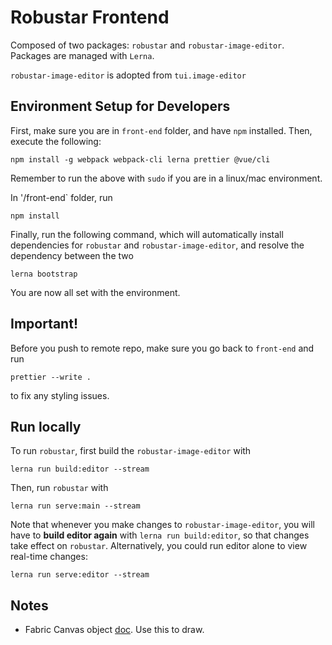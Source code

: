 # Robustar Frontend

Composed of two packages: `robustar` and `robustar-image-editor`. Packages are managed with `Lerna`.

`robustar-image-editor` is adopted from `tui.image-editor`

## Environment Setup for Developers

First, make sure you are in `front-end` folder, and have `npm` installed. Then, execute the following:

```
npm install -g webpack webpack-cli lerna prettier @vue/cli
```
Remember to run the above with `sudo` if you are in a linux/mac environment.

In '/front-end` folder, run 
```
npm install
```

Finally, run the following command, which will automatically install dependencies for `robustar` and `robustar-image-editor`, and resolve the dependency between the two
```
lerna bootstrap
```

You are now all set with the environment.

## Important!

Before you push to remote repo, make sure you go back to `front-end` and run

```
prettier --write .
```

to fix any styling issues.

## Run locally

To run `robustar`, first build the `robustar-image-editor` with

```
lerna run build:editor --stream
```

Then, run `robustar` with

```
lerna run serve:main --stream
```

Note that whenever you make changes to `robustar-image-editor`, you will have to **build editor again** with `lerna run build:editor`, so that changes take effect on `robustar`. Alternatively, you could run editor alone to view real-time changes:

```
lerna run serve:editor --stream
```

## Notes

- Fabric Canvas object [doc](http://fabricjs.com/docs/fabric.Canvas.html#toCanvasElement). Use this to draw.

